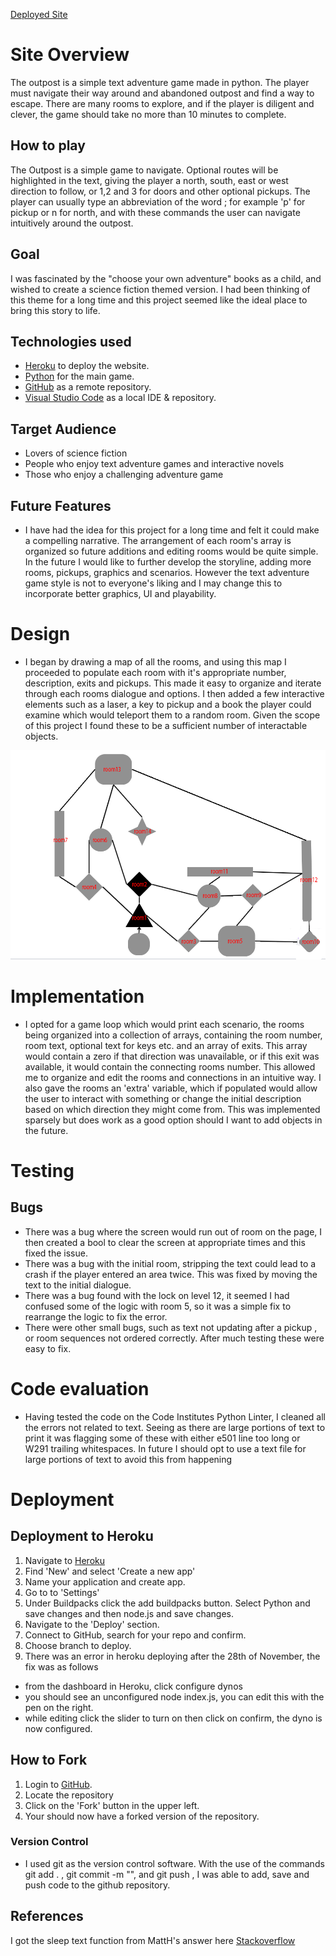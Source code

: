 [Deployed Site](https://outpost.herokuapp.com/)

# Site Overview
The outpost is a simple text adventure game made in python. The player must navigate their way around and abandoned outpost and find a way to escape. There are many rooms to explore, and if the player is diligent and clever, the game should take no more than 10 minutes to complete.

## How to play
The Outpost is a simple game to navigate. Optional routes will be highlighted in the text, giving the player a north, south, east or west direction to follow, or 1,2 and 3 for doors and other optional pickups. The player can usually type an abbreviation of the word ; for example 'p' for pickup or n for north, and with these commands the user can navigate intuitively around the outpost.

## Goal
I was fascinated by the "choose your own adventure" books as a child, and wished to create a science fiction themed version. I had been thinking of this theme for a long time and this project seemed like the ideal place to bring this story to life.

## Technologies used
- [Heroku](https://heroku.com) to deploy the website.
- [Python](https://www.python.org/) for the main game.
- [GitHub](https://github.com/) as a remote repository.
- [Visual Studio Code](https://code.visualstudio.com/) as a local IDE & repository.

## Target Audience
- Lovers of science fiction
- People who enjoy text adventure games and interactive novels
- Those who enjoy a challenging adventure game

## Future Features
- I have had the idea for this project for a long time and felt it could make a compelling narrative. The arrangement of each room's array is organized so future additions and editing rooms would be quite simple. In the future I would like to further develop the storyline, adding more rooms, pickups, graphics and scenarios. However the text adventure game style is not to everyone's liking and I may change this to incorporate better graphics, UI and playability. 

# Design
- I began by drawing a map of all the rooms, and using this map I proceeded to populate each room with it's appropriate number, description, exits and pickups.
This made it easy to organize and iterate through each rooms dialogue and  options. I then added a few interactive elements such as a laser, a key to pickup and a book the player could examine which would teleport them to a random room. Given the scope of this project I found these to be a sufficient number of interactable objects.

![alt text](readme_docs/map.png)
# Implementation
- I opted for a game loop which would print each scenario, the rooms being organized into a collection of arrays, containing the room number, room text, optional text for keys etc. and an array of exits. This array would contain a zero if that direction was unavailable, or if this exit was available, it would contain the connecting rooms number. This allowed me to organize and edit the rooms and connections in an intuitive way. I also gave the rooms an 'extra' variable, which if populated would allow the user to interact with something or change the initial description based on which direction they might come from. This was implemented sparsely but does work as a good option should I want to add objects in the future. 

# Testing

## Bugs
- There was a bug where the screen would run out of room on the page, I then created a bool
to clear the screen at appropriate times and this fixed the issue.
- There was a bug with the initial room, stripping the text could lead to a crash if the player entered an area twice. This was fixed by moving the text to the initial dialogue.
- There was a bug found with the lock on level 12, it seemed I had confused some of the logic with room 5, so it was a simple fix to rearrange the logic to fix the error.
- There were other small bugs, such as text not updating after a pickup , or room sequences not ordered correctly. After much testing these were easy to fix.

# Code evaluation
- Having tested the code on the Code Institutes Python Linter, I cleaned all the errors not related to text. Seeing as there are large portions of text to print it was flagging some of these with either e501 line too long or  W291 trailing whitespaces. In future I should opt to use a text file for large portions of text to avoid this from happening
# Deployment 

## Deployment to Heroku
1. Navigate to [Heroku](https://dashboard.heroku.com/apps)
2. Find 'New' and select 'Create a new app'
3. Name your application and create app.
4. Go to to 'Settings'
5. Under Buildpacks click the add buildpacks button. Select Python and save changes and then node.js and save changes.
6. Navigate to the 'Deploy' section. 
7. Connect to GitHub, search for your repo and confirm. 
8. Choose branch to deploy.
9. There was an error in heroku deploying after the 28th of November, the fix was as follows
- from the dashboard in Heroku, click configure dynos
- you should see an unconfigured node index.js, you can edit this with the pen on the right.
- while editing click the slider to turn on then click on confirm, the dyno is now configured.

## How to Fork
1. Login to [GitHub](https://github.com/).
2. Locate the repository 
3. Click on the 'Fork' button in the upper left.
4. Your should now have a forked version of the repository.

### Version Control
- I used git as the version control software. With the use of the commands git add . , git commit -m "", and git push , I was able to add, save and push code to the github repository.

## References
I got the sleep text function from MattH's answer here [Stackoverflow](https://stackoverflow.com/questions/4627033/how-to-print-a-string-with-a-little-delay-between-the-chars)